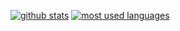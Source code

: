 [![github stats](https://github-readme-stats.vercel.app/api?username=baileyjames&show_icons=true&count_private=true&theme=radical)](https://github.com/baileyjames)
[![most used languages](https://github-readme-stats.vercel.app/api/top-langs/?username=baileyjames&layout=compact&show_icons=true&count_private=true&theme=radical)](https://github.com/BaileyJames)
